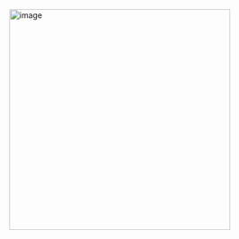 <img width="393" alt="image" src="https://github.com/user-attachments/assets/db75bc37-4e5f-47bc-856f-1a9d6606db50" />
